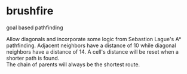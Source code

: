 # brushfire
goal based pathfinding

Allow diagonals and incorporate some logic from Sebastion Lague's A* pathfinding.
Adjacent neighbors have a distance of 10 while diagonal neighbors have a distance of 14.
A cell's distance will be reset when a shorter path is found.  
The chain of parents will always be the shortest route.
